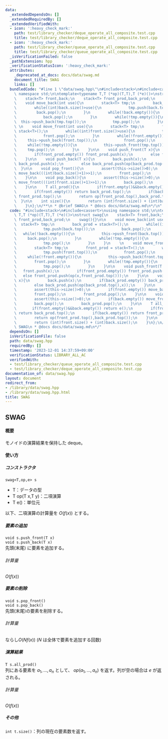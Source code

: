 ```yaml
---
data:
  _extendedDependsOn: []
  _extendedRequiredBy: []
  _extendedVerifiedWith:
  - icon: ':heavy_check_mark:'
    path: test/library_checker/deque_operate_all_composite.test.cpp
    title: test/library_checker/deque_operate_all_composite.test.cpp
  - icon: ':heavy_check_mark:'
    path: test/library_checker/queue_operate_all_composite.test.cpp
    title: test/library_checker/queue_operate_all_composite.test.cpp
  _isVerificationFailed: false
  _pathExtension: hpp
  _verificationStatusIcon: ':heavy_check_mark:'
  attributes:
    _deprecated_at_docs: docs/data/swag.md
    document_title: SWAG
    links: []
  bundledCode: "#line 1 \"data/swag.hpp\"\n#include<stack>\n#include<cassert>\nusing\
    \ namespace std;\n\ntemplate<typename T,T (*op)(T,T),T (*e)()>\nstruct swag{\n\
    \    stack<T> front,back;\n    stack<T> front_prod,back_prod;\n    swag(){}\n\n\
    \    void move_back(int use){\n        stack<T> tmp;\n        back_prod = stack<T>();\n\
    \        while((int)back.size()>use){\n            tmp.push(back.top());\n   \
    \         back.pop();\n        }\n        while(!back.empty()){\n            this->push_front(back.top());\n\
    \            back.pop();\n        }\n        while(!tmp.empty()){\n          \
    \  this->push_back(tmp.top());\n            tmp.pop();\n        }\n    }\n   \
    \ \n    void move_front(int use){\n        stack<T> tmp;\n        front_prod =\
    \ stack<T>();\n        while((int)front.size()>use){\n            tmp.push(front.top());\n\
    \            front.pop();\n        }\n        while(!front.empty()){\n       \
    \     this->push_back(front.top());\n            front.pop();\n        }\n   \
    \     while(!tmp.empty()){\n            this->push_front(tmp.top());\n       \
    \     tmp.pop();\n        }\n    }\n\n    void push_front(T x){\n        front.push(x);\n\
    \        if(front_prod.empty()) front_prod.push(x);\n        else front_prod.push(op(x,front_prod.top()));\n\
    \    }\n\n    void push_back(T x){\n        back.push(x);\n        if(back_prod.empty())\
    \ back_prod.push(x);\n        else back_prod.push(op(back_prod.top(),x));\n  \
    \  }\n\n    void pop_front(){\n        assert(this->size()>0);\n        if(front.empty())\
    \ move_back(((int)back.size()+1)>>1);\n        front.pop();\n        front_prod.pop();\n\
    \    }\n\n    void pop_back(){\n        assert(this->size()>0);\n        if(back.empty())\
    \ move_front(((int)front.size()+1)>>1);\n        back.pop();\n        back_prod.pop();\n\
    \    }\n\n    T all_prod(){\n        if(front.empty()&&back.empty()) return e();\n\
    \        if(front.empty()) return back_prod.top();\n        if(back.empty()) return\
    \ front_prod.top();\n        return op(front_prod.top(),back_prod.top());\n  \
    \  }\n\n    int size(){\n        return (int)front.size() + (int)back.size();\n\
    \    }\n};\n/**\n * @brief SWAG\n * @docs docs/data/swag.md\n*/\n"
  code: "#include<stack>\n#include<cassert>\nusing namespace std;\n\ntemplate<typename\
    \ T,T (*op)(T,T),T (*e)()>\nstruct swag{\n    stack<T> front,back;\n    stack<T>\
    \ front_prod,back_prod;\n    swag(){}\n\n    void move_back(int use){\n      \
    \  stack<T> tmp;\n        back_prod = stack<T>();\n        while((int)back.size()>use){\n\
    \            tmp.push(back.top());\n            back.pop();\n        }\n     \
    \   while(!back.empty()){\n            this->push_front(back.top());\n       \
    \     back.pop();\n        }\n        while(!tmp.empty()){\n            this->push_back(tmp.top());\n\
    \            tmp.pop();\n        }\n    }\n    \n    void move_front(int use){\n\
    \        stack<T> tmp;\n        front_prod = stack<T>();\n        while((int)front.size()>use){\n\
    \            tmp.push(front.top());\n            front.pop();\n        }\n   \
    \     while(!front.empty()){\n            this->push_back(front.top());\n    \
    \        front.pop();\n        }\n        while(!tmp.empty()){\n            this->push_front(tmp.top());\n\
    \            tmp.pop();\n        }\n    }\n\n    void push_front(T x){\n     \
    \   front.push(x);\n        if(front_prod.empty()) front_prod.push(x);\n     \
    \   else front_prod.push(op(x,front_prod.top()));\n    }\n\n    void push_back(T\
    \ x){\n        back.push(x);\n        if(back_prod.empty()) back_prod.push(x);\n\
    \        else back_prod.push(op(back_prod.top(),x));\n    }\n\n    void pop_front(){\n\
    \        assert(this->size()>0);\n        if(front.empty()) move_back(((int)back.size()+1)>>1);\n\
    \        front.pop();\n        front_prod.pop();\n    }\n\n    void pop_back(){\n\
    \        assert(this->size()>0);\n        if(back.empty()) move_front(((int)front.size()+1)>>1);\n\
    \        back.pop();\n        back_prod.pop();\n    }\n\n    T all_prod(){\n \
    \       if(front.empty()&&back.empty()) return e();\n        if(front.empty())\
    \ return back_prod.top();\n        if(back.empty()) return front_prod.top();\n\
    \        return op(front_prod.top(),back_prod.top());\n    }\n\n    int size(){\n\
    \        return (int)front.size() + (int)back.size();\n    }\n};\n/**\n * @brief\
    \ SWAG\n * @docs docs/data/swag.md\n*/"
  dependsOn: []
  isVerificationFile: false
  path: data/swag.hpp
  requiredBy: []
  timestamp: '2023-12-01 14:37:59+09:00'
  verificationStatus: LIBRARY_ALL_AC
  verifiedWith:
  - test/library_checker/queue_operate_all_composite.test.cpp
  - test/library_checker/deque_operate_all_composite.test.cpp
documentation_of: data/swag.hpp
layout: document
redirect_from:
- /library/data/swag.hpp
- /library/data/swag.hpp.html
title: SWAG
---
```

## SWAG

#### 概要

モノイドの演算結果を保持した deque。

#### 使い方
##### コンストラクタ
`swag<T,op,e> s`<br>
- T：データの型
- T op(T x,T y)：二項演算
- T e()：単位元

以下、二項演算の計算量を $O(f(x))$ とする。

##### 要素の追加
`void s.push_front(T x)`<br>
`void s.push_back(T x)`<br>
先頭(末尾) に要素を追加する。
###### 計算量
$O(f(x))$

##### 要素の削除
`void s.pop_front()`<br>
`void s.pop_back()`<br>
先頭(末尾)の要素を削除する。
###### 計算量
ならし$O(Nf(x))$ ($N$ は全体で要素を追加する回数)

##### 演算結果
`T s.all_prod()`<br>
列にある要素を $a_1,\ldots ,a_n$ として、 $op(a_1,\ldots ,a_n)$ を返す。列が空の場合は $e$ が返される。
###### 計算量
$O(f(x))$

##### その他
`int t.size()`：列の現在の要素数を返す。
